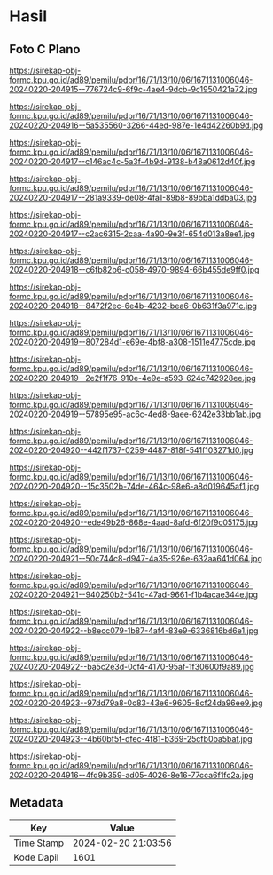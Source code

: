# Hasil

## Foto C Plano

https://sirekap-obj-formc.kpu.go.id/ad89/pemilu/pdpr/16/71/13/10/06/1671131006046-20240220-204915--776724c9-6f9c-4ae4-9dcb-9c1950421a72.jpg

https://sirekap-obj-formc.kpu.go.id/ad89/pemilu/pdpr/16/71/13/10/06/1671131006046-20240220-204916--5a535560-3266-44ed-987e-1e4d42260b9d.jpg

https://sirekap-obj-formc.kpu.go.id/ad89/pemilu/pdpr/16/71/13/10/06/1671131006046-20240220-204917--c146ac4c-5a3f-4b9d-9138-b48a0612d40f.jpg

https://sirekap-obj-formc.kpu.go.id/ad89/pemilu/pdpr/16/71/13/10/06/1671131006046-20240220-204917--281a9339-de08-4fa1-89b8-89bba1ddba03.jpg

https://sirekap-obj-formc.kpu.go.id/ad89/pemilu/pdpr/16/71/13/10/06/1671131006046-20240220-204917--c2ac6315-2caa-4a90-9e3f-654d013a8ee1.jpg

https://sirekap-obj-formc.kpu.go.id/ad89/pemilu/pdpr/16/71/13/10/06/1671131006046-20240220-204918--c6fb82b6-c058-4970-9894-66b455de9ff0.jpg

https://sirekap-obj-formc.kpu.go.id/ad89/pemilu/pdpr/16/71/13/10/06/1671131006046-20240220-204918--8472f2ec-6e4b-4232-bea6-0b631f3a971c.jpg

https://sirekap-obj-formc.kpu.go.id/ad89/pemilu/pdpr/16/71/13/10/06/1671131006046-20240220-204919--807284d1-e69e-4bf8-a308-1511e4775cde.jpg

https://sirekap-obj-formc.kpu.go.id/ad89/pemilu/pdpr/16/71/13/10/06/1671131006046-20240220-204919--2e2f1f76-910e-4e9e-a593-624c742928ee.jpg

https://sirekap-obj-formc.kpu.go.id/ad89/pemilu/pdpr/16/71/13/10/06/1671131006046-20240220-204919--57895e95-ac6c-4ed8-9aee-6242e33bb1ab.jpg

https://sirekap-obj-formc.kpu.go.id/ad89/pemilu/pdpr/16/71/13/10/06/1671131006046-20240220-204920--442f1737-0259-4487-818f-541f103271d0.jpg

https://sirekap-obj-formc.kpu.go.id/ad89/pemilu/pdpr/16/71/13/10/06/1671131006046-20240220-204920--15c3502b-74de-464c-98e6-a8d019645af1.jpg

https://sirekap-obj-formc.kpu.go.id/ad89/pemilu/pdpr/16/71/13/10/06/1671131006046-20240220-204920--ede49b26-868e-4aad-8afd-6f20f9c05175.jpg

https://sirekap-obj-formc.kpu.go.id/ad89/pemilu/pdpr/16/71/13/10/06/1671131006046-20240220-204921--50c744c8-d947-4a35-926e-632aa641d064.jpg

https://sirekap-obj-formc.kpu.go.id/ad89/pemilu/pdpr/16/71/13/10/06/1671131006046-20240220-204921--940250b2-541d-47ad-9661-f1b4acae344e.jpg

https://sirekap-obj-formc.kpu.go.id/ad89/pemilu/pdpr/16/71/13/10/06/1671131006046-20240220-204922--b8ecc079-1b87-4af4-83e9-6336816bd6e1.jpg

https://sirekap-obj-formc.kpu.go.id/ad89/pemilu/pdpr/16/71/13/10/06/1671131006046-20240220-204922--ba5c2e3d-0cf4-4170-95af-1f30600f9a89.jpg

https://sirekap-obj-formc.kpu.go.id/ad89/pemilu/pdpr/16/71/13/10/06/1671131006046-20240220-204923--97dd79a8-0c83-43e6-9605-8cf24da96ee9.jpg

https://sirekap-obj-formc.kpu.go.id/ad89/pemilu/pdpr/16/71/13/10/06/1671131006046-20240220-204923--4b60bf5f-dfec-4f81-b369-25cfb0ba5baf.jpg

https://sirekap-obj-formc.kpu.go.id/ad89/pemilu/pdpr/16/71/13/10/06/1671131006046-20240220-204916--4fd9b359-ad05-4026-8e16-77cca6f1fc2a.jpg


## Metadata

| Key        | Value               |
| ---------- | ------------------- |
| Time Stamp | 2024-02-20 21:03:56 |
| Kode Dapil | 1601                |




